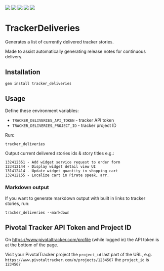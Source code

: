 ![](https://img.shields.io/github/issues/badges/ocodo/tracker_deliveries.svg)
![](https://img.shields.io/github/issues-pr/ocodo/tracker_deliveries.svg)
![](https://img.shields.io/github/license/ocodo/tracker_deliveries.svg)
![](https://img.shields.io/gem/v/tracker_deliveries.svg)
![](https://img.shields.io/circleci/project/github/ocodo/tracker_deliveries/master.svg)

# TrackerDeliveries

Generates a list of currently delivered tracker stories.

Made to assist automatically generating release notes
for continuous delivery.

## Installation

```
gem install tracker_deliveries
```

## Usage

Define these environment variables:

- `TRACKER_DELIVERIES_API_TOKEN` - tracker API token
- `TRACKER_DELIVERIES_PROJECT_ID` - tracker project ID

Run:

```
tracker_deliveries
```

Output current delivered stories ids & story titles e.g.:

```
132412351 - Add widget service request to order form
123412144 - Display widget detail view UI
131412414 - Update widget quantity in shopping cart
132412155 - Localize cart in Pirate speak, arr.
```

### Markdown output

If you want to generate markdown output with built in links to tracker stories, run:

```
tracker_deliveries --markdown
```

## Pivotal Tracker API Token and Project ID

On https://www.pivotaltracker.com/profile (while logged in) the API
token is at the bottom of the page.

Visit your PivotalTracker project the `project_id` last part of
the URL, e.g. `https://www.pivotaltracker.com/n/projects/1234567` the
`project_id` is `1234567`
